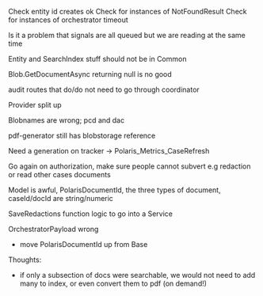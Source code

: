 Check entity id creates ok
Check for instances of NotFoundResult
Check for instances of orchestrator timeout

Is it a problem that signals are all queued but we are reading at the same time

Entity and SearchIndex stuff should not be in Common

Blob.GetDocumentAsync returning null is no good

audit routes that do/do not need to go through coordinator

Provider split up

Blobnames are wrong; pcd and dac

pdf-generator still has blobstorage reference

Need a generation on tracker -> Polaris_Metrics_CaseRefresh

Go again on authorization, make sure people cannot subvert e.g redaction or read other cases documents

Model is awful, PolarisDocumentId, the three types of document, caseId/docId are string/numeric

SaveRedactions function logic to go into a Service

OrchestratorPayload wrong

- move PolarisDocumentId up from Base

Thoughts:

- if only a subsection of docs were searchable, we would not need to add many to index, or even convert them to pdf (on demand!)
